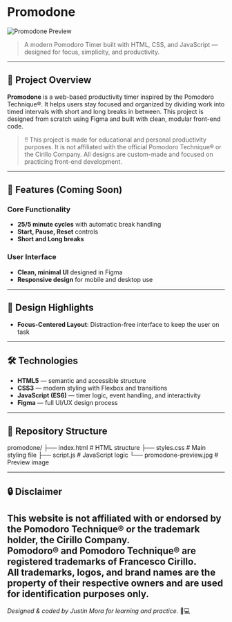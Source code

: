 # Promodone  
![Promodone Preview](promodone-preview.jpg)

> A modern Pomodoro Timer built with HTML, CSS, and JavaScript — designed for focus, simplicity, and productivity.

---

## 📖 Project Overview

**Promodone** is a web-based productivity timer inspired by the Pomodoro Technique®. It helps users stay focused and organized by dividing work into timed intervals with short and long breaks in between. This project is designed from scratch using Figma and built with clean, modular front-end code.

> ‼️ This project is made for educational and personal productivity purposes. It is not affiliated with the official Pomodoro Technique® or the Cirillo Company. All designs are custom-made and focused on practicing front-end development.

---

## 🚀 Features (Coming Soon)

### Core Functionality
- **25/5 minute cycles** with automatic break handling  
- **Start, Pause, Reset** controls  
- **Short and Long breaks**

### User Interface
- **Clean, minimal UI** designed in Figma  
- **Responsive design** for mobile and desktop use  
---

## 🎨 Design Highlights

- **Focus-Centered Layout**: Distraction-free interface to keep the user on task  

---

## 🛠️ Technologies

- **HTML5** — semantic and accessible structure  
- **CSS3** — modern styling with Flexbox and transitions  
- **JavaScript (ES6)** — timer logic, event handling, and interactivity  
- **Figma** — full UI/UX design process  

---

## 📂 Repository Structure

promodone/
├── index.html # HTML structure
├── styles.css # Main styling file
├── script.js # JavaScript logic
└── promodone-preview.jpg # Preview image

---

## 🔒 Disclaimer

This website is not affiliated with or endorsed by the Pomodoro Technique® or the trademark holder, the Cirillo Company.  
Pomodoro® and Pomodoro Technique® are registered trademarks of Francesco Cirillo.  
All trademarks, logos, and brand names are the property of their respective owners and are used for identification purposes only.
---

_Designed & coded by Justin Mora for learning and practice._ 🍅💻
